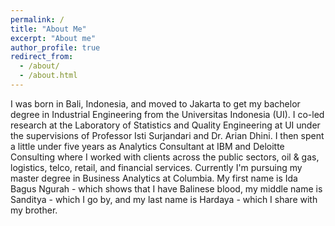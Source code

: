 ```yaml
---
permalink: /
title: "About Me"
excerpt: "About me"
author_profile: true
redirect_from: 
  - /about/
  - /about.html
---
```


I was born in Bali, Indonesia, and moved to Jakarta to get my bachelor degree in Industrial Engineering from the Universitas Indonesia (UI). I co-led research at the Laboratory of Statistics and Quality Engineering at UI under the supervisions of Professor Isti Surjandari and Dr. Arian Dhini. I then spent a little under five years as Analytics Consultant at IBM and Deloitte Consulting where I worked with clients across the public sectors, oil & gas, logistics, telco, retail, and financial services. Currently I'm pursuing my master degree in Business Analytics at Columbia.
My first name is Ida Bagus Ngurah - which shows that I have Balinese blood, my middle name is Sanditya - which I go by, and my last name is Hardaya - which I share with my brother.
